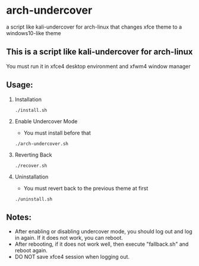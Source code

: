 # arch-undercover
 a script like kali-undercover for arch-linux that changes xfce theme to a windows10-like theme
## This is a script like kali-undercover for arch-linux

You must run it in xfce4 desktop environment and xfwm4 window manager

## Usage:

1. Installation
   ```
   ./install.sh
   ```

2. Enable Undercover Mode
   * You must install before that
   ```
   ./arch-undercover.sh
   ```

3. Reverting Back
   ```
   ./recover.sh
   ```

4. Uninstallation
   * You must revert back to the previous theme at first
   ```
   ./uninstall.sh
   ```

## Notes:

* After enabling or disabling undercover mode, you should log out and log in again. If it does not work, you can reboot.
* After rebooting, if it does not work well, then execute "fallback.sh" and reboot again.
* DO NOT save xfce4 session when logging out.
